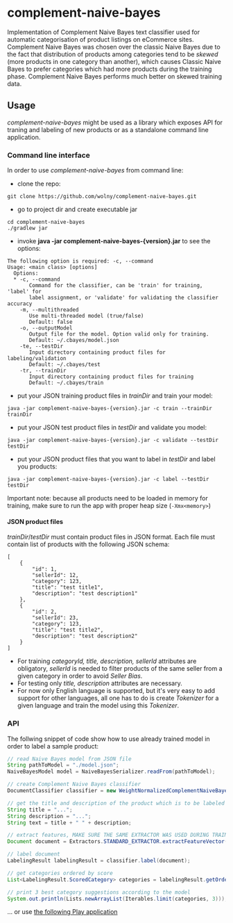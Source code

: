 complement-naive-bayes
======================

Implementation of Complement Naive Bayes text classifier used for automatic categorisation of product listings on eCommerce sites.
Complement Naive Bayes was chosen over the classic Naive Bayes due to the fact that distribution of products among
categories tend to be _skewed_ (more products in one category than another), which causes Classic Naive Bayes to
prefer categories which had more products during the training phase. Complement Naive Bayes performs much better
on skewed training data.

## Usage
*complement-naive-bayes* might be used as a library which exposes API for traning and labeling of new products 
or as a standalone command line application.
### Command line interface
In order to use *complement-naive-bayes* from command line:
* clone the repo:
```
git clone https://github.com/wolny/complement-naive-bayes.git
```
* go to project dir and create executable jar
```
cd complement-naive-bayes
./gradlew jar
```
* invoke **java -jar complement-naive-bayes-{version}.jar** to see the options:
```
The following option is required: -c, --command
Usage: <main class> [options]
  Options:
  * -c, --command
       Command for the classifier, can be 'train' for training, 'label' for
       label assignment, or 'validate' for validating the classifier accuracy
    -m, --multithreaded
       Use multi-threaded model (true/false)
       Default: false
    -o, --outputModel
       Output file for the model. Option valid only for training.
       Default: ~/.cbayes/model.json
    -te, --testDir
       Input directory containing product files for labeling/validation
       Default: ~/.cbayes/test
    -tr, --trainDir
       Input directory containing product files for training
       Default: ~/.cbayes/train
```
* put your JSON training product files in _trainDir_ and train your model:
```
java -jar complement-naive-bayes-{version}.jar -c train --trainDir trainDir
```
* put your JSON test product files in _testDir_ and validate you model:
```
java -jar complement-naive-bayes-{version}.jar -c validate --testDir testDir
```
* put your JSON product files that you want to label in _testDir_ and label you products:
```
java -jar complement-naive-bayes-{version}.jar -c label --testDir testDir
```

Important note: because all products need to be loaded in memory for training, make sure to run the app with proper heap size (`-Xmx<memory>`)
#### JSON product files
*trainDir*/*testDir* must contain product files in JSON format. Each file must contain list of products with
the following JSON schema:
```
[
    {
        "id": 1,
        "sellerId": 12,
        "category": 123,
        "title": "test title1",
        "description": "test description1"
    },
    {
        "id": 2,
        "sellerId": 23,
        "category": 123,
        "title": "test title2",
        "description": "test description2"
    }
]
```
* For training _categoryId, title, description, sellerId_ attributes are obligatory, _sellerId_ is needed to filter
products of the same seller from a given category in order to avoid _Seller Bias_.
* For testing only _title, description_ attributes are necessary.
* For now only English language is supported, but it's very easy to add support for other languages, all one has
to do is create _Tokenizer_ for a given language and train the model using this _Tokenizer_.

### API
The follwing snippet of code show how to use already trained model in order to label a sample product:
```java
// read Naive Bayes model from JSON file
String pathToModel = "./model.json";
NaiveBayesModel model = NaiveBayesSerializer.readFrom(pathToModel);

// create Complement Naive Bayes classifier
DocumentClassifier classifier = new WeightNormalizedComplementNaiveBayes(model);

// get the title and description of the product which is to be labeled
String title = "...";
String description = "...";
String text = title + " " + description;

// extract features, MAKE SURE THE SAME EXTRACTOR WAS USED DURING TRAINING PHASE
Document document = Extractors.STANDARD_EXTRACTOR.extractFeatureVector(text);

// label document
LabelingResult labelingResult = classifier.label(document);

// get categories ordered by score
List<LabelingResult.ScoredCategory> categories = labelingResult.getOrderedCategories();

// print 3 best category suggestions according to the model
System.out.println(Lists.newArrayList(Iterables.limit(categories, 3)));
```
... or use [the following Play application](https://bitbucket.org/lfundaro/classifier-services)
